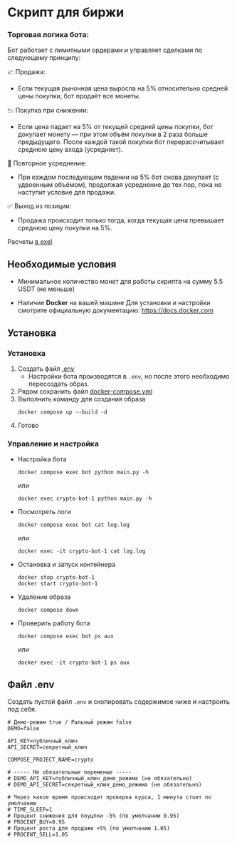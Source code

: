# Скрипт для биржи
### Торговая логика бота:

Бот работает с лимитными ордерами и управляет сделками по следующему принципу:

📈 Продажа:
- Если текущая рыночная цена выросла на 5% относительно средней цены покупки, бот продаёт все монеты.

📉 Покупка при снижении:
- Если цена падает на 5% от текущей средней цены покупки, бот докупает монету — при этом объём покупки в 2 раза больше предыдущего.
После каждой такой покупки бот перерассчитывает среднюю цену входа (усредняет).

🔁 Повторное усреднение:
- При каждом последующем падении на 5% бот снова докупает (с удвоенным объёмом), продолжая усреднение до тех пор, пока не наступит условие для продажи.

✅ Выход из позиции:
- Продажа происходит только тогда, когда текущая цена превышает среднюю цену покупки на 5%.

Расчеты [в exel](/calculations.xlsx)

## Необходимые условия
- Минимальное количество монет для работы скрипта на сумму 5.5 USDT (не меньше)

- Наличие **Docker** на вашей машине
Для установки и настройки смотрите официальную документацию: https://docs.docker.com


## Установка
### Установка

1. Создать файл [.env](#файл-env)
    - Настройки бота производятся в `.env`, но после этого необходимо пересоздать образ.
2. Рядом сохранить файл [docker-compose.yml](/docker-compose.yml)
3. Выполнить команду для создания образа
    ```
    docker compose up --build -d
    ```
3. Готово

### Управление и настройка

- Настройка бота 
    ```
    docker compose exec bot python main.py -h
    ```
    или
    ```
    docker exec crypto-bot-1 python main.py -h
    ```

- Посмотреть логи

    ```
    docker compose exec bot cat log.log
    ```
    или
    ```
    docker exec -it crypto-bot-1 cat log.log
    ```

- Остановка и запуск контейнера
    ```
    docker stop crypto-bot-1
    docker start crypto-bot-1
    ```

- Удаление образа
    ```
    docker compose down
    ```

- Проверить работу бота
    ```
    docker compose exec bot ps aux
    ```
    или
    ```
    docker exec -it crypto-bot-1 ps aux
    ```

## Файл .env
Создать пустой файл `.env` и скопировать содержимое ниже и настроить под себя.
```
# Демо-режим true / Ральный режим false
DEMO=false

API_KEY=публичный_ключ
API_SECRET=секретный_ключ

COMPOSE_PROJECT_NAME=crypto

# ----- Не обязательные переменые -----
# DEMO_API_KEY=публичный_ключ_демо_режима (не обязательно)
# DEMO_API_SECRET=секретный_ключ_демо_режима (не обязательно)

# Через какое время происходит проверка курса, 1 минута стоит по умолчанию
# TIME_SLEEP=1
# Процент снижения для поуцпки -5% (по умолчанию 0.95)
# PROCENT_BUY=0.95
# Процент роста для продажи +5% (по умолчанию 1.05)
# PROCENT_SELL=1.05
```
